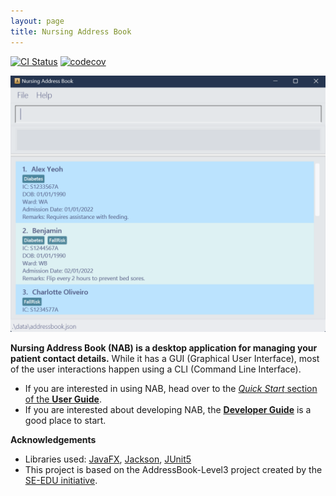 ```yaml
---
layout: page
title: Nursing Address Book
---
```


[![CI Status](https://github.com/se-edu/addressbook-level3/workflows/Java%20CI/badge.svg)](https://github.com/AY2324S2-CS2103T-F10-1/tp/actions)
[![codecov](https://codecov.io/gh/se-edu/addressbook-level3/branch/master/graph/badge.svg)](https://codecov.io/gh/se-edu/addressbook-level3)

![Ui](images/Ui.png)

**Nursing Address Book (NAB) is a desktop application for managing your patient contact details.** While it has a GUI 
(Graphical User Interface), most of the user interactions happen using a CLI (Command Line Interface).

* If you are interested in using NAB, head over to the [_Quick Start_ section of the **User Guide**](UserGuide.html#quick-start).
* If you are interested about developing NAB, the [**Developer Guide**](DeveloperGuide.html) is a good place to start.


**Acknowledgements**

* Libraries used: [JavaFX](https://openjfx.io/), [Jackson](https://github.com/FasterXML/jackson), [JUnit5](https://github.com/junit-team/junit5)
* This project is based on the AddressBook-Level3 project created by the [SE-EDU initiative](https://se-education.org).
